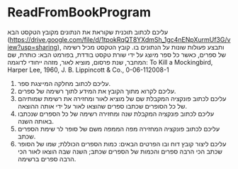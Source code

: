 # ReadFromBookProgram
עליכם לכתוב תוכנית שקוראת את הנתונים מקובץ הטקסט הבא (https://drive.google.com/file/d/1tpokRqQT8YXdmSh_1gc4nENpXurmUf3G/view?usp=sharing), ותבצע פעולות שונות על הנתונים בו. 
קובץ הטקסט מכיל רשימה של ספרים, כאשר כל ספר מיוצג על ידי שורת טקסט בודדת, בפורמט הבא:
כותרת, שם המחבר, שנת פרסום, מוציא לאור, מזהה ייחודי
לדוגמה: 
To Kill a Mockingbird, Harper Lee, 1960, J. B. Lippincott & Co., 0-06-112008-1

1.	עליכם לכתוב מחלקה המייצגת ספר. 
2.	עליכם לקרוא מתוך הקובץ את המידע לתוך רשימה של ספרים. 
3.	עליכם לכתוב פונקציה המקבלת שם של מוציא לאור ומחזירה את רשימת שמותיהם של כל הסופרים שכתבו ספרים שהוצאו לאור על ידי אותה ההוצאה. 
4.	עליכם לכתוב פונקציה המקבלת שנה ומחזירה רשימה של כל הספרים שנכתבו באותה השנה. 
5.	עליכם לכתוב פונקציה המחזירה מפה הממפה משם של סופר לר שימת הספרים שכתב. 
6.	עליכם ליצור קובץ דוח ובו הפרטים הבאים: כמות הספרים הכוללת; שמו של הסופר שכתב הכי הרבה ספרים והכמות של הספרים שכתב; השנה שבה הוצאו לאור הכי הרבה ספרים ברשימה.
